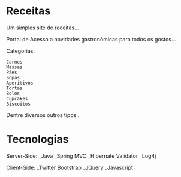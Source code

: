 Receitas
========

Um simples site de receitas...

Portal de Acesso a novidades gastronômicas para todos os gostos...

Categorias:

    Carnes
    Massas
    Pães
    Sopas
    Aperitivos
    Tortas
    Bolos
    Cupcakes
    Biscoitos

Dentre diversos outros tipos...

Tecnologias
===========

Server-Side:
_Java
_Spring MVC
_Hibernate Validator
_Log4j

Client-Side:
_Twitter Bootstrap
_JQuery
_Javascript